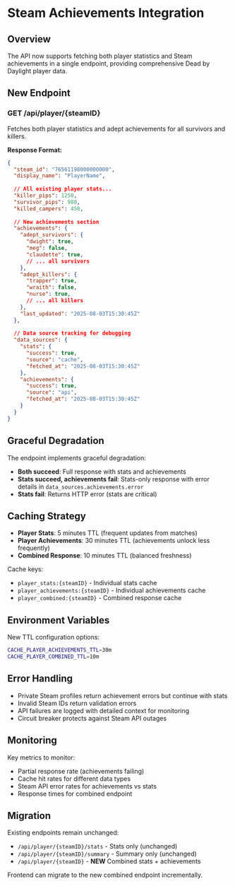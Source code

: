 # Steam Achievements Integration

## Overview

The API now supports fetching both player statistics and Steam achievements in a single endpoint, providing comprehensive Dead by Daylight player data.

## New Endpoint

### GET /api/player/{steamID}

Fetches both player statistics and adept achievements for all survivors and killers.

**Response Format:**
```json
{
  "steam_id": "76561198000000000",
  "display_name": "PlayerName",
  
  // All existing player stats...
  "killer_pips": 1250,
  "survivor_pips": 980,
  "killed_campers": 450,
  
  // New achievements section
  "achievements": {
    "adept_survivors": {
      "dwight": true,
      "meg": false,
      "claudette": true,
      // ... all survivors
    },
    "adept_killers": {
      "trapper": true,
      "wraith": false,
      "nurse": true,
      // ... all killers  
    },
    "last_updated": "2025-08-03T15:30:45Z"
  },
  
  // Data source tracking for debugging
  "data_sources": {
    "stats": {
      "success": true,
      "source": "cache",
      "fetched_at": "2025-08-03T15:30:45Z"
    },
    "achievements": {
      "success": true,
      "source": "api", 
      "fetched_at": "2025-08-03T15:30:45Z"
    }
  }
}
```

## Graceful Degradation

The endpoint implements graceful degradation:

- **Both succeed**: Full response with stats and achievements
- **Stats succeed, achievements fail**: Stats-only response with error details in `data_sources.achievements.error`
- **Stats fail**: Returns HTTP error (stats are critical)

## Caching Strategy

- **Player Stats**: 5 minutes TTL (frequent updates from matches)
- **Player Achievements**: 30 minutes TTL (achievements unlock less frequently)
- **Combined Response**: 10 minutes TTL (balanced freshness)

Cache keys:
- `player_stats:{steamID}` - Individual stats cache
- `player_achievements:{steamID}` - Individual achievements cache  
- `player_combined:{steamID}` - Combined response cache

## Environment Variables

New TTL configuration options:

```bash
CACHE_PLAYER_ACHIEVEMENTS_TTL=30m
CACHE_PLAYER_COMBINED_TTL=10m
```

## Error Handling

- Private Steam profiles return achievement errors but continue with stats
- Invalid Steam IDs return validation errors
- API failures are logged with detailed context for monitoring
- Circuit breaker protects against Steam API outages

## Monitoring

Key metrics to monitor:
- Partial response rate (achievements failing)
- Cache hit rates for different data types
- Steam API error rates for achievements vs stats
- Response times for combined endpoint

## Migration

Existing endpoints remain unchanged:
- `/api/player/{steamID}/stats` - Stats only (unchanged)  
- `/api/player/{steamID}/summary` - Summary only (unchanged)
- `/api/player/{steamID}` - **NEW** Combined stats + achievements

Frontend can migrate to the new combined endpoint incrementally.
